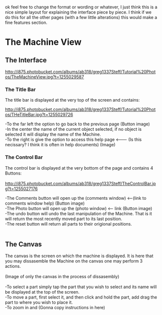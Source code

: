 ok feel free to change the format or wording or whatever, I just think this is a nice simple layout for explaining the interface piece by piece.  I think if we do this for all the other pages (with a few little alterations) this would make a fine features section.

# The Machine View #
## The Interface ##
http://i875.photobucket.com/albums/ab318/greg1337Steff/Tutorial%20Photos/TheMachineView.jpg?t=1255029587
### The Title Bar ###
The title bar is displayed at the very top of the screen and contains:

http://i875.photobucket.com/albums/ab318/greg1337Steff/Tutorial%20Photos/THeTitleBar.jpg?t=1255029726

-To the far left the option to go back to the previous page  (Button image)<br>
-In the center the name of the current object selected, if no object is selected it will display the name of the Machine.<br>
-To the right is give the option to access this help page <--- (Is this necissary? I think it is often in help documents)  (Image)<br>

<h3>The Control Bar</h3>
The control bar is displayed at the very bottom of the page and contains 4 Buttons:<br>
<br>
<a href='http://i875.photobucket.com/albums/ab318/greg1337Steff/TheControlBar.jpg?t=1255027176'>http://i875.photobucket.com/albums/ab318/greg1337Steff/TheControlBar.jpg?t=1255027176</a>

-The Comments button will open up the (comments window) <--(link to comments window help) (Button image)<br>
-The Photo button will open up the (photo window) <-- link (Button image)<br>
-The undo button will undo the last manipulation of the Machine.  That is it will return the most recently moved part to its last position.<br>
-The reset button will return all parts to their origional positions.<br>
<br>
<h2>The Canvas</h2>
The canvas is the screen on which the machine is displayed.  It is here that you may dissasemble the Machine on the canvas one may perform 3 actions.<br>
<br>
(Image of only the canvas in the process of dissasembly)<br>
<br>
-To select a part simply tap the part that you wish to select and its name will be displayed at the top of the screen.<br>
-To move a part, first select it, and then click and hold the part, add drag the part to where you wish to place it.<br>
-To zoom in and (Gonna copy instructions in here)